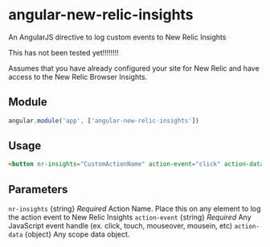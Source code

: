 angular-new-relic-insights
============================

An AngularJS directive to log custom events to New Relic Insights

This has not been tested yet!!!!!!!!

Assumes that you have already configured your site for New Relic and have access to the New Relic Browser Insights.


Module
--------

```javascript
angular.module('app', ['angular-new-relic-insights'])

```

Usage
---------

```html
<button nr-insights="CustomActionName" action-event="click" action-data="yourData">Click Me</button>
```


Parameters
---------------

`nr-insights`  {string} *Required* Action Name.  Place this on any element to log the action event to New Relic Insights
`action-event` {string} *Required* Any JavaScript event handle (ex. click, touch, mouseover, mousein, etc)
`action-data`  {object} Any scope data object. 


